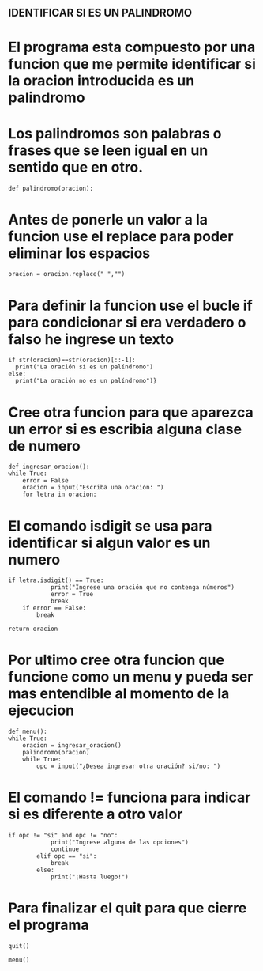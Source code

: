 ## IDENTIFICAR SI ES UN PALINDROMO ##
# El programa esta compuesto por una funcion que me permite identificar si la oracion introducida es un palindromo

# Los palindromos son palabras o frases que se leen igual en un sentido que en otro.
   
    def palindromo(oracion):

# Antes de ponerle un valor a la funcion use el replace para poder eliminar los espacios    
    
    oracion = oracion.replace(" ","")

# Para definir la funcion use el bucle if para condicionar si era verdadero o falso he ingrese un texto
     
    if str(oracion)==str(oracion)[::-1]:
      print("La oración sí es un palíndromo")
    else:
      print("La oración no es un palíndromo")}

# Cree otra funcion para que aparezca un error si es escribia alguna clase de numero 
  
    def ingresar_oracion():  
    while True:
        error = False
        oracion = input("Escriba una oración: ")
        for letra in oracion:
# El comando isdigit se usa para identificar si algun valor es un numero
           
    if letra.isdigit() == True:
                print("Ingrese una oración que no contenga números")
                error = True
                break
        if error == False:
            break

    return oracion
  
# Por ultimo cree otra funcion que funcione como un menu y pueda ser mas entendible al momento de la ejecucion 
      
    def menu():
    while True:
        oracion = ingresar_oracion()
        palindromo(oracion)
        while True:
            opc = input("¿Desea ingresar otra oración? si/no: ")
# El comando != funciona para indicar si es diferente a otro valor  
       
    if opc != "si" and opc != "no":
                print("Ingrese alguna de las opciones")
                continue
            elif opc == "si":
                break
            else:
                print("¡Hasta luego!")
# Para finalizar el quit para que cierre el programa
              
    quit()

    menu()
